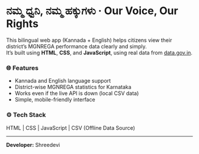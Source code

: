 # ನಮ್ಮ ಧ್ವನಿ, ನಮ್ಮ ಹಕ್ಕುಗಳು · Our Voice, Our Rights

This bilingual web app (Kannada + English) helps citizens view their district’s MGNREGA performance data clearly and simply.  
It’s built using **HTML**, **CSS**, and **JavaScript**, using real data from [data.gov.in](https://data.gov.in).

### 🌐 Features
- Kannada and English language support  
- District-wise MGNREGA statistics for Karnataka  
- Works even if the live API is down (local CSV data)  
- Simple, mobile-friendly interface  

### ⚙️ Tech Stack
HTML | CSS | JavaScript | CSV (Offline Data Source)

---

**Developer:** Shreedevi  
